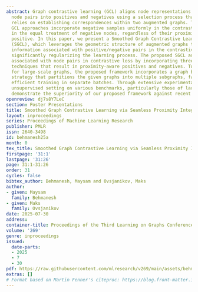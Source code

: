 ```yaml
---
abstract: Graph contrastive learning (GCL) aligns node representations by classifying
  node pairs into positives and negatives using a selection process that typically
  relies on establishing correspondences within two augmented graphs. The conventional
  GCL approaches incorporate negative samples uniformly in the contrastive loss, resulting
  in the equal treatment of negative nodes, regardless of their proximity to the true
  positive. In this paper, we present a Smoothed Graph Contrastive Learning model
  (SGCL), which leverages the geometric structure of augmented graphs to inject proximity
  information associated with positive/negative pairs in the contrastive loss, thus
  significantly regularizing the learning process. The proposed SGCL adjusts the penalties
  associated with node pairs in contrastive loss by incorporating three distinct smoothing
  techniques that result in proximity-aware positives and negatives. To enhance scalability
  for large-scale graphs, the proposed framework incorporates a graph batch-generating
  strategy that partitions the given graphs into multiple subgraphs, facilitating
  efficient training in separate batches. Through extensive experimentation in the
  unsupervised setting on various benchmarks, particularly those of large scale, we
  demonstrate the superiority of our proposed framework against recent baselines.
openreview: dj7s8Y7LeC
section: Poster Presentations
title: Smoothed Graph Contrastive Learning via Seamless Proximity Integration
layout: inproceedings
series: Proceedings of Machine Learning Research
publisher: PMLR
issn: 2640-3498
id: behmanesh25a
month: 0
tex_title: Smoothed Graph Contrastive Learning via Seamless Proximity Integration
firstpage: '31:1'
lastpage: '31:26'
page: 31:1-31:26
order: 31
cycles: false
bibtex_author: Behmanesh, Maysam and Ovsjanikov, Maks
author:
- given: Maysam
  family: Behmanesh
- given: Maks
  family: Ovsjanikov
date: 2025-07-30
address:
container-title: Proceedings of the Third Learning on Graphs Conference
volume: '269'
genre: inproceedings
issued:
  date-parts:
  - 2025
  - 7
  - 30
pdf: https://raw.githubusercontent.com/mlresearch/v269/main/assets/behmanesh25a/behmanesh25a.pdf
extras: []
# Format based on Martin Fenner's citeproc: https://blog.front-matter.io/posts/citeproc-yaml-for-bibliographies/
---
```

